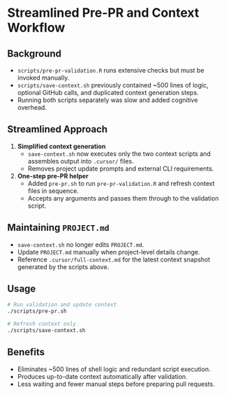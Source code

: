 # Streamlined Pre-PR and Context Workflow

## Background
- `scripts/pre-pr-validation.R` runs extensive checks but must be invoked manually.
- `scripts/save-context.sh` previously contained ~500 lines of logic, optional GitHub calls, and duplicated context generation steps.
- Running both scripts separately was slow and added cognitive overhead.

## Streamlined Approach
1. **Simplified context generation**
   - `save-context.sh` now executes only the two context scripts and assembles output into `.cursor/` files.
   - Removes project update prompts and external CLI requirements.
2. **One-step pre-PR helper**
   - Added `pre-pr.sh` to run `pre-pr-validation.R` and refresh context files in sequence.
   - Accepts any arguments and passes them through to the validation script.

## Maintaining `PROJECT.md`
- `save-context.sh` no longer edits `PROJECT.md`.
- Update `PROJECT.md` manually when project-level details change.
- Reference `.cursor/full-context.md` for the latest context snapshot generated by the scripts above.

## Usage
```bash
# Run validation and update context
./scripts/pre-pr.sh

# Refresh context only
./scripts/save-context.sh
```

## Benefits
- Eliminates ~500 lines of shell logic and redundant script execution.
- Produces up-to-date context automatically after validation.
- Less waiting and fewer manual steps before preparing pull requests.

